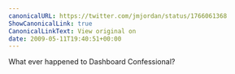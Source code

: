 ```yaml
---
canonicalURL: https://twitter.com/jmjordan/status/1766061368
ShowCanonicalLink: true
CanonicalLinkText: View original on
date: 2009-05-11T19:40:51+00:00
---
```

What ever happened to Dashboard Confessional?